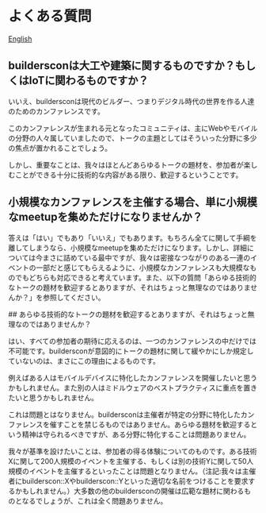 # よくある質問	

[English](../../FAQ.md)


## buildersconは大工や建築に関するものですか？もしくはIoTに関わるものですか？
			
いいえ、buildersconは現代のビルダー、つまりデジタル時代の世界を作る人達のためのカンファレンスです。

			
このカンファレンスが生まれる元となったコミュニティは、主にWebやモバイルの分野の人々属していましたので、トークの主題としてはそういった分野に多少の焦点が置かれることでしょう。
			
しかし、重要なことは、我々はほとんどあらゆるトークの題材を、参加者が楽しむことができる十分に技術的な内容がある限り、歓迎するということです。
	
			
## 小規模なカンファレンスを主催する場合、単に小規模なmeetupを集めただけになりませんか？
			
答えは「はい」でもあり「いいえ」でもあります。もちろん全てに関して手綱を離してしまうなら、小規模なmeetupを集めただけになります。しかし、詳細については今まさに詰めている最中ですが、我々は密接なつながりのある一連のイベントの一部だと感じてもらえるように、小規模なカンファレンスも大規模なものでもどちらも対応できると考えています。また、以下の質問「あらゆる技術的なトークの題材を歓迎するとありますが、それはちょっと無理なのではありませんか？」を参照してください。

## あらゆる技術的なトークの題材を歓迎するとありますが、それはちょっと無理なのではありませんか？
		
はい、すべての参加者の期待に応えるのは、一つのカンファレンスの中だけでは不可能です。buildersconが意図的にトークの題材に関して緩やかにしか規定していないのは、まさにこの理由によるものです。

例えばある人はモバイルデバイスに特化したカンファレンスを開催したいと思うかもしれません。また別の人はミドルウェアのベストプラクティスに重点を置きたいと思うかもしれません。

これは問題とはなりません。buildersconは主催者が特定の分野に特化したカンファレンスを催すことを禁じるものではありません。あらゆる題材を歓迎するという精神は守られるべきですが、ある分野に特化することは問題ありません。

我々が基準を設けたいことは、参加者の得る体験についてのものです。ある技術Xに関して200人規模のイベントを主催する、もしくは別の技術Yに関して50人規模のイベントを主催するといったことは問題となりません。（注記:我々は主催者にbuilderscon::Xやbuilderscon::Yといった適切な名前をつけることを要求するかもしれません。）大多数の他のbuildersconの開催は広範な題材に関わるものとなるでしょうが、これは全く問題ありません。
